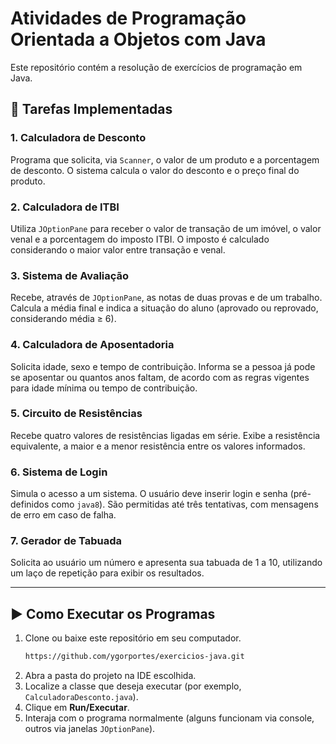 # Atividades de Programação Orientada a Objetos com Java

Este repositório contém a resolução de exercícios de programação em Java.

## 📌 Tarefas Implementadas

### 1. Calculadora de Desconto
Programa que solicita, via `Scanner`, o valor de um produto e a porcentagem de desconto. O sistema calcula o valor do desconto e o preço final do produto.

### 2. Calculadora de ITBI
Utiliza `JOptionPane` para receber o valor de transação de um imóvel, o valor venal e a porcentagem do imposto ITBI. O imposto é calculado considerando o maior valor entre transação e venal.

### 3. Sistema de Avaliação
Recebe, através de `JOptionPane`, as notas de duas provas e de um trabalho. Calcula a média final e indica a situação do aluno (aprovado ou reprovado, considerando média ≥ 6).

### 4. Calculadora de Aposentadoria
Solicita idade, sexo e tempo de contribuição. Informa se a pessoa já pode se aposentar ou quantos anos faltam, de acordo com as regras vigentes para idade mínima ou tempo de contribuição.

### 5. Circuito de Resistências
Recebe quatro valores de resistências ligadas em série. Exibe a resistência equivalente, a maior e a menor resistência entre os valores informados.

### 6. Sistema de Login
Simula o acesso a um sistema. O usuário deve inserir login e senha (pré-definidos como `java8`). São permitidas até três tentativas, com mensagens de erro em caso de falha.

### 7. Gerador de Tabuada
Solicita ao usuário um número e apresenta sua tabuada de 1 a 10, utilizando um laço de repetição para exibir os resultados.

---

## ▶️ Como Executar os Programas
1. Clone ou baixe este repositório em seu computador.
   ```bash
   https://github.com/ygorportes/exercicios-java.git
3. Abra a pasta do projeto na IDE escolhida.  
4. Localize a classe que deseja executar (por exemplo, `CalculadoraDesconto.java`).  
5. Clique em **Run/Executar**.  
6. Interaja com o programa normalmente (alguns funcionam via console, outros via janelas `JOptionPane`).

   

